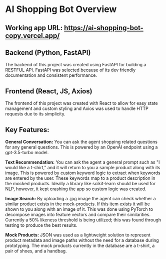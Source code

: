 # AI Shopping Bot Overview

## Working app URL: https://ai-shopping-bot-copy.vercel.app/

## Backend (Python, FastAPI)
The backend of this project was created using FastAPI for building a RESTFUL API. FastAPI was selected because of its dev friendly documentation and consistent performance.

## Frontend (React, JS, Axios)
The frontend of this project was created with React to allow for easy state management and custom styling and Axios was used to handle HTTP requests due to its simplicity.

## Key Features:
__General Conversation:__ You can ask the agent shopping related questions for any general questions. This is powered by an OpenAI endpoint using a gpt-3.5-turbo model.  

__Text Recommendation:__ You can ask the agent a general prompt such as "I would like a t-shirt," and it will return to you a sample product along with its image.
This is powered by custom keyword logic to extract when keywords are entered by the user. These keywords map to a product description in the mocked products. Ideally a library like scikit-learn should be used for NLP, however, it kept crashing the app so custom logic was created.

__Image Search:__ By uploading a .jpg image the agent can check whether a similar product exists in the mock-products. If this item exists it will be shown to you along with an image of it. This was done using PyTorch to  decompose images into feature vectors and compare their similarities. Currently a 50% likeness threshold is being utilized; this was found through testing to produce the best results.

__Mock Products:__ JSON was used as a lightweight solution to represent product metadata and image paths without the need for a database during prototyping. The mock products currently in the database are a t-shirt, a pair of shoes, and a handbag.

